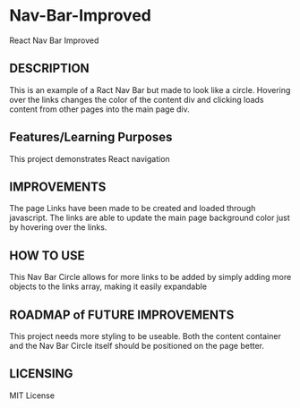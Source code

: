 # Nav-Bar-Improved
 React Nav Bar Improved


## DESCRIPTION
This is an example of a Ract Nav Bar but made to look like a circle. Hovering over the links changes the color of the content div and clicking loads content from other pages into the main page div.


## Features/Learning Purposes
This project demonstrates React navigation


## IMPROVEMENTS
The page Links have been made to be created and loaded through javascript. The links are able to update the main page background color just by hovering over the links.


## HOW TO USE
This Nav Bar Circle allows for more links to be added by simply adding more objects to the links array, making it easily expandable


## ROADMAP of FUTURE IMPROVEMENTS
This project needs more styling to be useable. Both the content container and the Nav Bar Circle itself should be positioned on the page better.


## LICENSING

MIT License